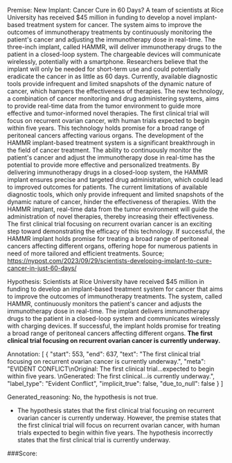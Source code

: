
Premise:
New Implant: Cancer Cure in 60 Days?
A team of scientists at Rice University has received $45 million in funding to develop a novel implant-based treatment system for cancer. The system aims to improve the outcomes of immunotherapy treatments by continuously monitoring the patient's cancer and adjusting the immunotherapy dose in real-time. The three-inch implant, called HAMMR, will deliver immunotherapy drugs to the patient in a closed-loop system. The chargeable devices will communicate wirelessly, potentially with a smartphone. Researchers believe that the implant will only be needed for short-term use and could potentially eradicate the cancer in as little as 60 days.
Currently, available diagnostic tools provide infrequent and limited snapshots of the dynamic nature of cancer, which hampers the effectiveness of therapies. The new technology, a combination of cancer monitoring and drug administering systems, aims to provide real-time data from the tumor environment to guide more effective and tumor-informed novel therapies.
The first clinical trial will focus on recurrent ovarian cancer, with human trials expected to begin within five years. This technology holds promise for a broad range of peritoneal cancers affecting various organs. The development of the HAMMR implant-based treatment system is a significant breakthrough in the field of cancer treatment. The ability to continuously monitor the patient's cancer and adjust the immunotherapy dose in real-time has the potential to provide more effective and personalized treatments. By delivering immunotherapy drugs in a closed-loop system, the HAMMR implant ensures precise and targeted drug administration, which could lead to improved outcomes for patients.
The current limitations of available diagnostic tools, which only provide infrequent and limited snapshots of the dynamic nature of cancer, hinder the effectiveness of therapies. With the HAMMR implant, real-time data from the tumor environment will guide the administration of novel therapies, thereby increasing their effectiveness. The first clinical trial focusing on recurrent ovarian cancer is an exciting step toward demonstrating the efficacy of this technology. If successful, the HAMMR implant holds promise for treating a broad range of peritoneal cancers affecting different organs, offering hope for numerous patients in need of more tailored and efficient treatments.
Source;
https://nypost.com/2023/09/29/scientists-developing-implant-to-cure-cancer-in-just-60-days/

Hypothesis:
Scientists at Rice University have received $45 million in funding to develop an implant-based treatment system for cancer that aims to improve the outcomes of immunotherapy treatments. The system, called HAMMR, continuously monitors the patient's cancer and adjusts the immunotherapy dose in real-time. The implant delivers immunotherapy drugs to the patient in a closed-loop system and communicates wirelessly with charging devices. If successful, the implant holds promise for treating a broad range of peritoneal cancers affecting different organs. **The first clinical trial focusing on recurrent ovarian cancer is currently underway.**

Annotation:
[
  {
    "start": 553,
    "end": 637,
    "text": "The first clinical trial focusing on recurrent ovarian cancer is currently underway.",
    "meta": "EVIDENT CONFLICT\nOriginal: The first clinical trial...expected to begin within five years. \nGenerated: The first clinical...is currently underway.",
    "label_type": "Evident Conflict",
    "implicit_true": false,
    "due_to_null": false
  }
]

Generated_reasoning:
No, the hypothesis is not true. 
- The hypothesis states that the first clinical trial focusing on recurrent ovarian cancer is currently underway. However, the premise states that the first clinical trial will focus on recurrent ovarian cancer, with human trials expected to begin within five years. The hypothesis incorrectly states that the first clinical trial is currently underway.

###Score:
